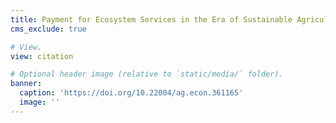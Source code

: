 ```yaml
---
title: Payment for Ecosystem Services in the Era of Sustainable Agriculture Insights from The Northern Everglades Payment for Environmental Services Program
cms_exclude: true

# View.
view: citation

# Optional header image (relative to `static/media/` folder).
banner:
  caption: 'https://doi.org/10.22004/ag.econ.361165'
  image: ''
---
```

